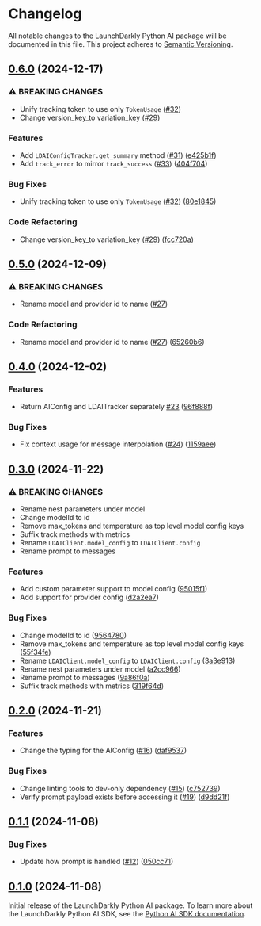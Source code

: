 # Changelog

All notable changes to the LaunchDarkly Python AI package will be documented in this file. This project adheres to [Semantic Versioning](http://semver.org).

## [0.6.0](https://github.com/launchdarkly/python-server-sdk-ai/compare/0.5.0...0.6.0) (2024-12-17)


### ⚠ BREAKING CHANGES

* Unify tracking token to use only `TokenUsage` ([#32](https://github.com/launchdarkly/python-server-sdk-ai/issues/32))
* Change version_key_to variation_key ([#29](https://github.com/launchdarkly/python-server-sdk-ai/issues/29))

### Features

* Add `LDAIConfigTracker.get_summary` method ([#31](https://github.com/launchdarkly/python-server-sdk-ai/issues/31)) ([e425b1f](https://github.com/launchdarkly/python-server-sdk-ai/commit/e425b1f9e7bf27ab195b877e62af48012eb601c1))
* Add `track_error` to mirror `track_success` ([#33](https://github.com/launchdarkly/python-server-sdk-ai/issues/33)) ([404f704](https://github.com/launchdarkly/python-server-sdk-ai/commit/404f704dd38f4fc15c718e3dc1027efbda5f36b6))


### Bug Fixes

* Unify tracking token to use only `TokenUsage` ([#32](https://github.com/launchdarkly/python-server-sdk-ai/issues/32)) ([80e1845](https://github.com/launchdarkly/python-server-sdk-ai/commit/80e18452a936356937660eabe7a186beae4d17bd))


### Code Refactoring

* Change version_key_to variation_key ([#29](https://github.com/launchdarkly/python-server-sdk-ai/issues/29)) ([fcc720a](https://github.com/launchdarkly/python-server-sdk-ai/commit/fcc720a101c97ccb92fd95509b3e7819d557dde5))

## [0.5.0](https://github.com/launchdarkly/python-server-sdk-ai/compare/0.4.0...0.5.0) (2024-12-09)


### ⚠ BREAKING CHANGES

* Rename model and provider id to name ([#27](https://github.com/launchdarkly/python-server-sdk-ai/issues/27))

### Code Refactoring

* Rename model and provider id to name ([#27](https://github.com/launchdarkly/python-server-sdk-ai/issues/27)) ([65260b6](https://github.com/launchdarkly/python-server-sdk-ai/commit/65260b621acee07b38e9ebaeb4a10c1e4c9db794))

## [0.4.0](https://github.com/launchdarkly/python-server-sdk-ai/compare/0.3.0...0.4.0) (2024-12-02)


### Features

* Return AIConfig and LDAITracker separately [#23](https://github.com/launchdarkly/python-server-sdk-ai/issues/23) ([96f888f](https://github.com/launchdarkly/python-server-sdk-ai/commit/96f888f50503cc2e9e2c30bf1c21f80a2773c8b5))


### Bug Fixes

* Fix context usage for message interpolation ([#24](https://github.com/launchdarkly/python-server-sdk-ai/issues/24)) ([1159aee](https://github.com/launchdarkly/python-server-sdk-ai/commit/1159aeeda7c46cf2dab93f209929dbad5d35dc80))

## [0.3.0](https://github.com/launchdarkly/python-server-sdk-ai/compare/0.2.0...0.3.0) (2024-11-22)


### ⚠ BREAKING CHANGES

* Rename nest parameters under model
* Change modelId to id
* Remove max_tokens and temperature as top level model config keys
* Suffix track methods with metrics
* Rename `LDAIClient.model_config` to `LDAIClient.config`
* Rename prompt to messages

### Features

* Add custom parameter support to model config ([95015f1](https://github.com/launchdarkly/python-server-sdk-ai/commit/95015f1f29b4ddf0acc2f22b72a5c0c4241fd3f3))
* Add support for provider config ([d2a2ea7](https://github.com/launchdarkly/python-server-sdk-ai/commit/d2a2ea7a16159de5c11484114ad4a7ae6369f9c6))


### Bug Fixes

* Change modelId to id ([9564780](https://github.com/launchdarkly/python-server-sdk-ai/commit/9564780ea2b919d456431e3309b73156f8e9817d))
* Remove max_tokens and temperature as top level model config keys ([55f34fe](https://github.com/launchdarkly/python-server-sdk-ai/commit/55f34fec9410124d24318feadada9e087e7d4cb8))
* Rename `LDAIClient.model_config` to `LDAIClient.config` ([3a3e913](https://github.com/launchdarkly/python-server-sdk-ai/commit/3a3e913d9e1586278d9fe6228f79f6748cbbd605))
* Rename nest parameters under model ([a2cc966](https://github.com/launchdarkly/python-server-sdk-ai/commit/a2cc9662bdc526f0b6a3a271a4b4f46b95d0ec2f))
* Rename prompt to messages ([9a86f0a](https://github.com/launchdarkly/python-server-sdk-ai/commit/9a86f0af9322baf71d7ddddb6115d585582cfc86))
* Suffix track methods with metrics ([319f64d](https://github.com/launchdarkly/python-server-sdk-ai/commit/319f64da54815854163d663022fdffc274c2059a))

## [0.2.0](https://github.com/launchdarkly/python-server-sdk-ai/compare/0.1.1...0.2.0) (2024-11-21)


### Features

* Change the typing for the AIConfig ([#16](https://github.com/launchdarkly/python-server-sdk-ai/issues/16)) ([daf9537](https://github.com/launchdarkly/python-server-sdk-ai/commit/daf95372328f1b1e4e9e27333498642136f43838))


### Bug Fixes

* Change linting tools to dev-only dependency ([#15](https://github.com/launchdarkly/python-server-sdk-ai/issues/15)) ([c752739](https://github.com/launchdarkly/python-server-sdk-ai/commit/c752739d1c34cbf7f78cc3f89c37a688671c7366))
* Verify prompt payload exists before accessing it ([#19](https://github.com/launchdarkly/python-server-sdk-ai/issues/19)) ([d9dd21f](https://github.com/launchdarkly/python-server-sdk-ai/commit/d9dd21f2189de62eac70ad9db3755e4a2cf36511))

## [0.1.1](https://github.com/launchdarkly/python-server-sdk-ai/compare/0.1.0...0.1.1) (2024-11-08)


### Bug Fixes

* Update how prompt is handled ([#12](https://github.com/launchdarkly/python-server-sdk-ai/issues/12)) ([050cc71](https://github.com/launchdarkly/python-server-sdk-ai/commit/050cc71dde52db3174153a0c9c08021580530833))

## [0.1.0](https://github.com/launchdarkly/python-server-sdk-ai/compare/v0.1.0...0.1.0) (2024-11-08)

Initial release of the LaunchDarkly Python AI package. To learn more about the LaunchDarkly Python AI SDK, see the [Python AI SDK documentation](https://docs.launchdarkly.com/sdk/ai/python).
